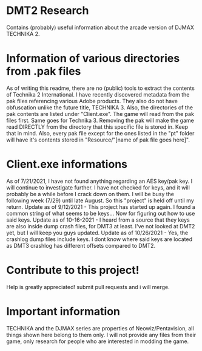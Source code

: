 # DMT2 Research
Contains (probably) useful information about the arcade version of DJMAX TECHNIKA 2.
# Information of various directories from .pak files
As of writing this readme, there are no (public) tools to extract the contents of Technika 2 International. I have recently discovered metadata from the pak files referencing various Adobe products. They also do not have obfuscation unlike the future title, TECHNIKA 3. Also, the directories of the pak contents are listed under "Client.exe". The game will read from the pak files first. Same goes for Technika 3. Removing the pak will make the game read DIRECTLY from the directory that this specific file is stored in. Keep that in mind. Also, every pak file except for the ones listed in the "pt" folder will have it's contents stored in "Resource/"[name of pak file goes here]".
# Client.exe informations
As of 7/21/2021, I have not found anything regarding an AES key/pak key. I will continue to investigate further. I have not checked for keys, and it will probably be a while before I crack down on them. I will be busy the following week (7/29) until late August. So this "project" is held off until my return.
Update as of 9/12/2021 - This project has started up again. I found a common string of what seems to be keys... Now for figuring out how to use said keys. Update as of 10-16-2021 - I heard from a source that they keys are also inside dump crash files, for DMT3 at least. I've not looked at DMT2 yet, but I will keep you guys updated.
Update as of 10/26/2021 - Yes, the crashlog dump files include keys. I dont know where said keys are located as DMT3 crashlog has different offsets compared to DMT2.
# Contribute to this project!
Help is greatly appreciated! submit pull requests and i will merge. 
# Important information
TECHNIKA and the DJMAX series are properties of Neowiz/Pentavision, all things shown here belong to them only. I will not provide any files from their game, only research for people who are interested in modding the game.
